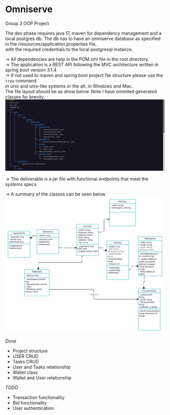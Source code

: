 # Omniserve
Group 3 OOP Project  

The dev phase requires java 17, maven for dependency management and a local postgres db. The db has to have an omniserve database as specified in the /resources/application.properties file,  
with the required credentials to the local postgresql instance.

-> All dependencies are help in the POM.xml file in the root directory.  
-> The application is a REST API following the MVC architecture written in spring boot version 3.1.4  
-> If not used to maven and spring boot project file structure please use the `tree` command  
 in unix and unix-like systems or the alt. in Windows and Mac.  
 The file layout should be as show below. Note I have ommited generated classes for brevity.  
 ![project tree](tree.jpg)  

-> The deliverable is a jar file with functional endpoints that meet the systems specs.  

-> A summary of the classes can be seen below  
![project classes](classes.png)  

*Done*
- Project structure  
- USER CRUD    
- Tasks CRUD  
- User and Tasks relationship
- Wallet class
- Wallet and User relationship

*TODO* 
- Transaction functionality  
- Bid functionality  
- User authentication  